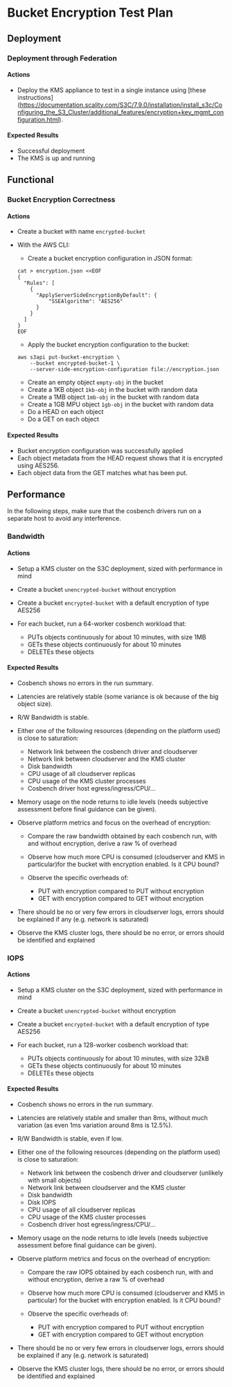 # Bucket Encryption Test Plan

## Deployment

### Deployment through Federation

#### Actions

* Deploy the KMS appliance to test in a single instance using [these instructions]
  (https://documentation.scality.com/S3C/7.9.0/installation/install_s3c/Configuring_the_S3_Cluster/additional_features/encryption+key_mgmt_configuration.html).

#### Expected Results

* Successful deployment
* The KMS is up and running

## Functional

### Bucket Encryption Correctness

#### Actions

* Create a bucket with name `encrypted-bucket`
* With the AWS CLI:

  * Create a bucket encryption configuration in JSON format:

  ```
  cat > encryption.json <<EOF
  {
    "Rules": [
      {
        "ApplyServerSideEncryptionByDefault": {
            "SSEAlgorithm": "AES256"
        }
      }
    ]
  }
  EOF
  ```

  * Apply the bucket encryption configuration to the bucket:

  ```
  aws s3api put-bucket-encryption \
      --bucket encrypted-bucket-1 \
      --server-side-encryption-configuration file://encryption.json
  ```

  * Create an empty object `empty-obj` in the bucket
  * Create a 1KB object `1kb-obj` in the bucket with random data
  * Create a 1MB object `1mb-obj` in the bucket with random data
  * Create a 1GB MPU object `1gb-obj` in the bucket with random data
  * Do a HEAD on each object
  * Do a GET on each object

#### Expected Results

* Bucket encryption configuration was successfully applied
* Each object metadata from the HEAD request shows that it is encrypted using AES256.
* Each object data from the GET matches what has been put.

## Performance

In the following steps, make sure that the cosbench drivers run on a separate
host to avoid any interference.

### Bandwidth

#### Actions

* Setup a KMS cluster on the S3C deployment, sized with performance in mind
* Create a bucket `unencrypted-bucket` without encryption
* Create a bucket `encrypted-bucket` with a default encryption of type AES256
* For each bucket, run a 64-worker cosbench workload that:

  * PUTs objects continuously for about 10 minutes, with size 1MB
  * GETs these objects continuously for about 10 minutes
  * DELETEs these objects

#### Expected Results

* Cosbench shows no errors in the run summary.
* Latencies are relatively stable (some variance is ok because of the big
  object size).
* R/W Bandwidth is stable.
* Either one of the following resources (depending on the platform used) is
  close to saturation:

  * Network link between the cosbench driver and cloudserver
  * Network link between cloudserver and the KMS cluster
  * Disk bandwidth
  * CPU usage of all cloudserver replicas
  * CPU usage of the KMS cluster processes
  * Cosbench driver host egress/ingress/CPU/...

* Memory usage on the node returns to idle levels (needs subjective assessment
  before final guidance can be given).
* Observe platform metrics and focus on the overhead of encryption:

  * Compare the raw bandwidth obtained by each cosbench run, with and
    without encryption, derive a raw % of overhead
  * Observe how much more CPU is consumed (cloudserver and KMS in
    particular)for the bucket with encryption enabled. Is it CPU
    bound?
  * Observe the specific overheads of:

    * PUT with encryption compared to PUT without encryption
    * GET with encryption compared to GET without encryption

* There should be no or very few errors in cloudserver logs, errors
  should be explained if any (e.g. network is saturated)
* Observe the KMS cluster logs, there should be no error, or errors
  should be identified and explained

### IOPS

#### Actions

* Setup a KMS cluster on the S3C deployment, sized with performance in mind
* Create a bucket `unencrypted-bucket` without encryption
* Create a bucket `encrypted-bucket` with a default encryption of type AES256
* For each bucket, run a 128-worker cosbench workload that:

  * PUTs objects continuously for about 10 minutes, with size 32kB
  * GETs these objects continuously for about 10 minutes
  * DELETEs these objects

#### Expected Results

* Cosbench shows no errors in the run summary.
* Latencies are relatively stable and smaller than 8ms, without much variation
  (as even 1ms variation around 8ms is 12.5%).
* R/W Bandwidth is stable, even if low.
* Either one of the following resources (depending on the platform used) is
  close to saturation:

  * Network link between the cosbench driver and cloudserver (unlikely
    with small objects)
  * Network link between cloudserver and the KMS cluster
  * Disk bandwidth
  * Disk IOPS
  * CPU usage of all cloudserver replicas
  * CPU usage of the KMS cluster processes
  * Cosbench driver host egress/ingress/CPU/...

* Memory usage on the node returns to idle levels (needs subjective assessment
  before final guidance can be given).
* Observe platform metrics and focus on the overhead of encryption:

  * Compare the raw IOPS obtained by each cosbench run, with and
    without encryption, derive a raw % of overhead
  * Observe how much more CPU is consumed (cloudserver and KMS in
    particular) for the bucket with encryption enabled. Is it CPU
    bound?
  * Observe the specific overheads of:

    * PUT with encryption compared to PUT without encryption
    * GET with encryption compared to GET without encryption

* There should be no or very few errors in cloudserver logs, errors
  should be explained if any (e.g. network is saturated)
* Observe the KMS cluster logs, there should be no error, or errors
  should be identified and explained
